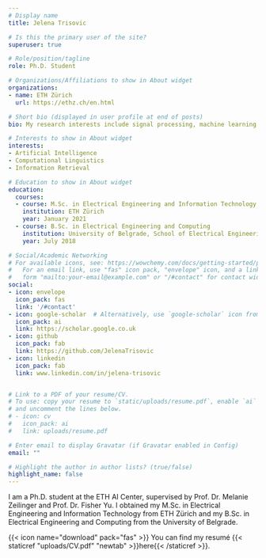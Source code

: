 ```yaml
---
# Display name
title: Jelena Trisovic

# Is this the primary user of the site?
superuser: true

# Role/position/tagline
role: Ph.D. Student

# Organizations/Affiliations to show in About widget
organizations:
- name: ETH Zürich
  url: https://ethz.ch/en.html

# Short bio (displayed in user profile at end of posts)
bio: My research interests include signal processing, machine learning and system control.

# Interests to show in About widget
interests:
- Artificial Intelligence
- Computational Linguistics
- Information Retrieval

# Education to show in About widget
education:
  courses:
  - course: M.Sc. in Electrical Engineering and Information Technology
    institution: ETH Zürich
    year: January 2021
  - course: B.Sc. in Electrical Engineering and Computing
    institution: University of Belgrade, School of Electrical Engineering
    year: July 2018

# Social/Academic Networking
# For available icons, see: https://wowchemy.com/docs/getting-started/page-builder/#icons
#   For an email link, use "fas" icon pack, "envelope" icon, and a link in the
#   form "mailto:your-email@example.com" or "/#contact" for contact widget.
social:
- icon: envelope
  icon_pack: fas
  link: '/#contact'
- icon: google-scholar  # Alternatively, use `google-scholar` icon from `ai` icon pack
  icon_pack: ai
  link: https://scholar.google.co.uk
- icon: github
  icon_pack: fab
  link: https://github.com/JelenaTrisovic
- icon: linkedin
  icon_pack: fab
  link: www.linkedin.com/in/jelena-trisovic


# Link to a PDF of your resume/CV.
# To use: copy your resume to `static/uploads/resume.pdf`, enable `ai` icons in `params.toml`, 
# and uncomment the lines below.
# - icon: cv
#   icon_pack: ai
#   link: uploads/resume.pdf

# Enter email to display Gravatar (if Gravatar enabled in Config)
email: ""

# Highlight the author in author lists? (true/false)
highlight_name: false
---
```


I am a Ph.D. student at the ETH AI Center, supervised by Prof. Dr. Melanie Zeilinger and Prof. Dr. Fisher Yu. I obtained my M.Sc. in Electrical Engineering and Information Technology from ETH Zürich and my B.Sc. in Electrical Engineering and Computing from the University of Belgrade.

{{< icon name="download" pack="fas" >}} You can find my resumé {{< staticref "uploads/CV.pdf" "newtab" >}}here{{< /staticref >}}.
